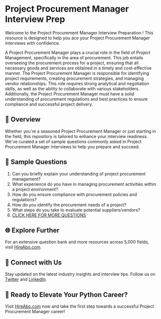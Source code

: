 # Project Procurement Manager Interview Prep

Welcome to the Project Procurement Manager Interview Preparation ! This resource is designed to help you ace your Project Procurement Manager interviews with confidence.

A Project Procurement Manager plays a crucial role in the field of Project Management, specifically in the area of procurement. This job entails overseeing the procurement process for a project, ensuring that all necessary goods and services are obtained in a timely and cost-effective manner. The Project Procurement Manager is responsible for identifying project requirements, creating procurement strategies, and managing vendor relationships. This role requires strong analytical and negotiation skills, as well as the ability to collaborate with various stakeholders. Additionally, the Project Procurement Manager must have a solid understanding of procurement regulations and best practices to ensure compliance and successful project delivery.

## 🚀 Overview

Whether you're a seasoned Project Procurement Manager or just starting in the field, this repository is tailored to enhance your interview readiness. We've curated a set of sample questions commonly asked in Project Procurement Manager interviews to help you prepare and succeed.

## 📝 Sample Questions

1. Can you briefly explain your understanding of project procurement management?
2. What experience do you have in managing procurement activities within a project environment?
3. How do you ensure compliance with procurement policies and regulations?
4. How do you identify the procurement needs of a project?
5. What steps do you take to evaluate potential suppliers/vendors?
6. [CLICK HERE FOR MORE QUESTIONS](https://hireabo.com/job/1_3_24/Project%20Procurement%20Manager)

## 🌐 Explore Further

For an extensive question bank and more resources across 5,000 fields, visit [HireAbo.com](https://www.hireabo.com).

## 📱 Connect with Us

Stay updated on the latest industry insights and interview tips. Follow us on [Twitter](https://twitter.com/hireabo) and [LinkedIn](https://www.linkedin.com/in/hire-abo-3609972a8/).

## 🚀 Ready to Elevate Your Python Career?

Visit [HireAbo.com](https://www.hireabo.com) now and take the first step towards a successful Project Procurement Manager career!